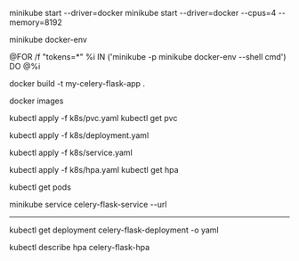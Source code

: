 minikube start --driver=docker
minikube start --driver=docker --cpus=4 --memory=8192

minikube docker-env

@FOR /f "tokens=*" %i IN ('minikube -p minikube docker-env --shell cmd') DO @%i

docker build -t my-celery-flask-app .

docker images

kubectl apply -f k8s/pvc.yaml
kubectl get pvc

kubectl apply -f k8s/deployment.yaml

kubectl apply -f k8s/service.yaml

kubectl apply -f k8s/hpa.yaml
kubectl get hpa

kubectl get pods

minikube service celery-flask-service --url

-----------------------------------------------------------

kubectl get deployment celery-flask-deployment -o yaml

kubectl describe hpa celery-flask-hpa
